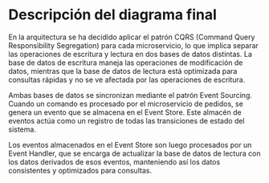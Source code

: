 # Descripción del diagrama final
En la arquitectura se ha decidido aplicar el patrón CQRS (Command Query Responsibility Segregation) para cada microservicio, lo que implica separar las operaciones de escritura y lectura en dos bases de datos distintas. La base de datos de escritura maneja las operaciones de modificación de datos, mientras que la base de datos de lectura está optimizada para consultas rápidas y no se ve afectada por las operaciones de escritura.

Ambas bases de datos se sincronizan mediante el patrón Event Sourcing. Cuando un comando es procesado por el microservicio de pedidos, se genera un evento que se almacena en el Event Store. Este almacén de eventos actúa como un registro de todas las transiciones de estado del sistema.

Los eventos almacenados en el Event Store son luego procesados por un Event Handler, que se encarga de actualizar la base de datos de lectura con los datos derivados de esos eventos, manteniendo así los datos consistentes y optimizados para consultas.
